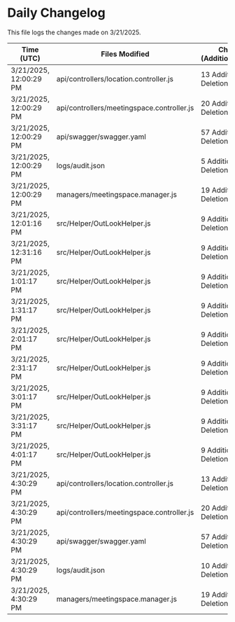 # Daily Changelog

This file logs the changes made on 3/21/2025.

| Time (UTC)             | Files Modified                    | Changes (Addition/Deletion) |
|------------------------|-----------------------------------|-----------------------------|
| 3/21/2025, 12:00:29 PM | api/controllers/location.controller.js | 13 Additions & 0 Deletions |
| 3/21/2025, 12:00:29 PM | api/controllers/meetingspace.controller.js | 20 Additions & 0 Deletions |
| 3/21/2025, 12:00:29 PM | api/swagger/swagger.yaml | 57 Additions & 0 Deletions |
| 3/21/2025, 12:00:29 PM | logs/audit.json | 5 Additions & 5 Deletions |
| 3/21/2025, 12:00:29 PM | managers/meetingspace.manager.js | 19 Additions & 1 Deletions |
| 3/21/2025, 12:01:16 PM | src/Helper/OutLookHelper.js | 9 Additions & 9 Deletions|
| 3/21/2025, 12:31:16 PM | src/Helper/OutLookHelper.js | 9 Additions & 9 Deletions|
| 3/21/2025, 1:01:17 PM | src/Helper/OutLookHelper.js | 9 Additions & 9 Deletions|
| 3/21/2025, 1:31:17 PM | src/Helper/OutLookHelper.js | 9 Additions & 9 Deletions|
| 3/21/2025, 2:01:17 PM | src/Helper/OutLookHelper.js | 9 Additions & 9 Deletions|
| 3/21/2025, 2:31:17 PM | src/Helper/OutLookHelper.js | 9 Additions & 9 Deletions|
| 3/21/2025, 3:01:17 PM | src/Helper/OutLookHelper.js | 9 Additions & 9 Deletions|
| 3/21/2025, 3:31:17 PM | src/Helper/OutLookHelper.js | 9 Additions & 9 Deletions|
| 3/21/2025, 4:01:17 PM | src/Helper/OutLookHelper.js | 9 Additions & 9 Deletions|
| 3/21/2025, 4:30:29 PM | api/controllers/location.controller.js | 13 Additions & 0 Deletions|
| 3/21/2025, 4:30:29 PM | api/controllers/meetingspace.controller.js | 20 Additions & 0 Deletions|
| 3/21/2025, 4:30:29 PM | api/swagger/swagger.yaml | 57 Additions & 0 Deletions|
| 3/21/2025, 4:30:29 PM | logs/audit.json | 10 Additions & 10 Deletions|
| 3/21/2025, 4:30:29 PM | managers/meetingspace.manager.js | 19 Additions & 1 Deletions|
